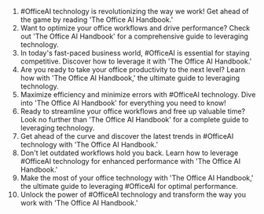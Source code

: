 1. #OfficeAI technology is revolutionizing the way we work! Get ahead of the game by reading 'The Office AI Handbook.'
2. Want to optimize your office workflows and drive performance? Check out 'The Office AI Handbook' for a comprehensive guide to leveraging technology.
3. In today's fast-paced business world, #OfficeAI is essential for staying competitive. Discover how to leverage it with 'The Office AI Handbook.'
4. Are you ready to take your office productivity to the next level? Learn how with 'The Office AI Handbook,' the ultimate guide to leveraging technology.
5. Maximize efficiency and minimize errors with #OfficeAI technology. Dive into 'The Office AI Handbook' for everything you need to know!
6. Ready to streamline your office workflows and free up valuable time? Look no further than 'The Office AI Handbook' for a complete guide to leveraging technology.
7. Get ahead of the curve and discover the latest trends in #OfficeAI technology with 'The Office AI Handbook.'
8. Don't let outdated workflows hold you back. Learn how to leverage #OfficeAI technology for enhanced performance with 'The Office AI Handbook.'
9. Make the most of your office technology with 'The Office AI Handbook,' the ultimate guide to leveraging #OfficeAI for optimal performance.
10. Unlock the power of #OfficeAI technology and transform the way you work with 'The Office AI Handbook.'
